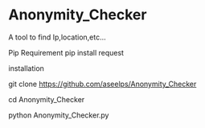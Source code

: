 # Anonymity_Checker
A tool to find Ip,location,etc...


Pip Requirement
pip install request

installation

git clone https://github.com/aseelps/Anonymity_Checker

cd Anonymity_Checker

python Anonymity_Checker.py
